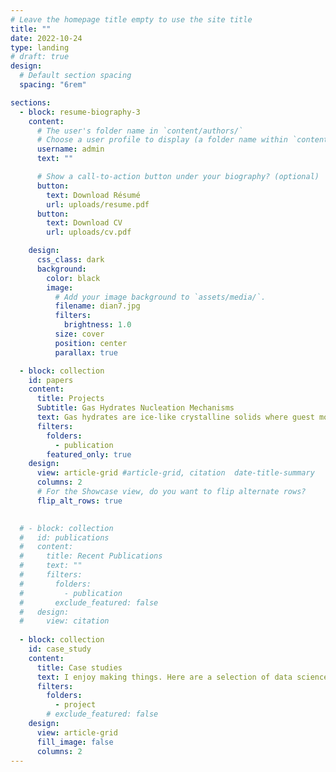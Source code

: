 ```yaml
---
# Leave the homepage title empty to use the site title
title: ""
date: 2022-10-24
type: landing
# draft: true
design:
  # Default section spacing
  spacing: "6rem"

sections:
  - block: resume-biography-3
    content:
      # The user's folder name in `content/authors/`
      # Choose a user profile to display (a folder name within `content/authors/`)
      username: admin
      text: ""

      # Show a call-to-action button under your biography? (optional)
      button:
        text: Download Résumé
        url: uploads/resume.pdf
      button:
        text: Download CV
        url: uploads/cv.pdf

    design:
      css_class: dark
      background:
        color: black
        image:
          # Add your image background to `assets/media/`.
          filename: dian7.jpg
          filters:
            brightness: 1.0
          size: cover
          position: center
          parallax: true

  - block: collection
    id: papers
    content:
      title: Projects
      Subtitle: Gas Hydrates Nucleation Mechanisms
      text: Gas hydrates are ice-like crystalline solids where guest molecules such as CH$_4$, H$_2$S, and CO$_2$ can be trapped in water cages. Hydrateas typically form  at low temperatures and high pressures. Gas hydrates are not only abundant in nature but also represent a promising technology. They have been successfully applied to store, separate, and transport gases, as well as to desalinate seawater. However, the formation and reformation of clathrate hydrates in pipelines during exploitation can cause significant flow assurance issues in the oil and gas industry.
      filters:
        folders:
          - publication
        featured_only: true
    design:
      view: article-grid #article-grid, citation  date-title-summary
      columns: 2
      # For the Showcase view, do you want to flip alternate rows?
      flip_alt_rows: true
      

  # - block: collection
  #   id: publications
  #   content:
  #     title: Recent Publications
  #     text: ""
  #     filters:
  #       folders:
  #         - publication
  #       exclude_featured: false
  #   design:
  #     view: citation
      
  - block: collection
    id: case_study
    content:
      title: Case studies
      text: I enjoy making things. Here are a selection of data science projects.
      filters:
        folders:
          - project
        # exclude_featured: false
    design:
      view: article-grid
      fill_image: false
      columns: 2
---
```

